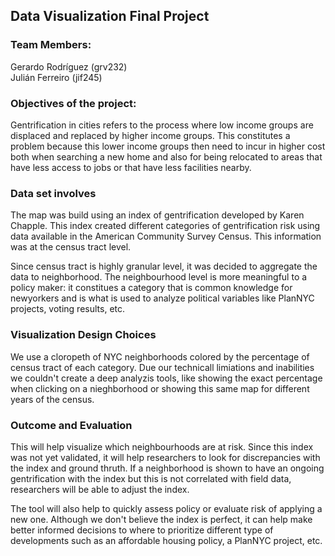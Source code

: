 ## Data Visualization Final Project

### Team Members:
Gerardo Rodríguez (grv232)  
Julián Ferreiro (jif245)

### Objectives of the project:
Gentrification in cities refers to the process where low income groups are displaced and replaced by higher income groups. 
This constitutes a problem because this lower income groups then need to incur in higher cost both when searching a new home and also for being relocated to areas that have less access to jobs or that have less facilities nearby.


### Data set involves
The map was build using an index of gentrification developed by Karen Chapple.
This index created different categories of gentrification risk using data available in the American Community Survey Census.
This information was at the census tract level.

Since census tract is highly granular level, it was decided to aggregate the data to neighborhood. 
The neighbourhood level is more meaningful to a policy maker: it constitues a category that is common knowledge for newyorkers and is what is used to analyze political variables like PlanNYC projects, voting results, etc.

### Visualization Design Choices
We use a cloropeth of NYC neighborhoods colored by the percentage of census tract of each category.
Due our technicall limiations and inabilities we couldn't create a deep analyzis tools, like showing the exact percentage when clicking on a nieghborhood or showing this same map for different years of the census. 

### Outcome and Evaluation
This will help visualize which neighbourhoods are at risk. 
Since this index was not yet validated, it will help researchers to look for discrepancies with the index and ground thruth. If a neighborhood is shown to have an ongoing gentrification with the index but this is not correlated with field data, researchers will be able to adjust the index. 

The tool will also help to quickly assess policy or evaluate risk of applying a new one. Although we don't believe the index is perfect, it can help make better informed decisions to where to prioritize different type of developments such as an affordable housing policy, a PlanNYC project, etc. 
